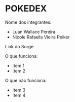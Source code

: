 # POKEDEX

Nome dos integrantes: 
- Luan Wallace Pereira
- Nicole Rafaella Vieira Peiker

Link do Surge: <link do surge>

O que funciona:
- Item 1
- Item 2

O que não funciona: 
- Item 3
- Item 4
